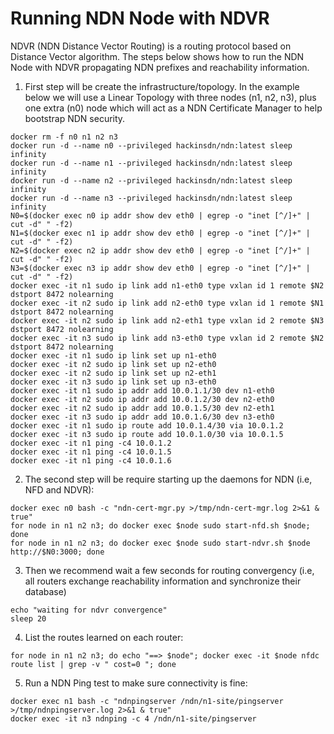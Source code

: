 # Running NDN Node with NDVR

NDVR (NDN Distance Vector Routing) is a routing protocol based on Distance Vector algorithm. The steps below shows how to run the NDN Node with NDVR propagating NDN prefixes and reachability information.

1. First step will be create the infrastructure/topology. In the example below we will use a Linear Topology with three nodes (n1, n2, n3), plus one extra (n0) node which will act as a NDN Certificate Manager to help bootstrap NDN security.

```
docker rm -f n0 n1 n2 n3
docker run -d --name n0 --privileged hackinsdn/ndn:latest sleep infinity
docker run -d --name n1 --privileged hackinsdn/ndn:latest sleep infinity
docker run -d --name n2 --privileged hackinsdn/ndn:latest sleep infinity
docker run -d --name n3 --privileged hackinsdn/ndn:latest sleep infinity
N0=$(docker exec n0 ip addr show dev eth0 | egrep -o "inet [^/]+" | cut -d" " -f2)
N1=$(docker exec n1 ip addr show dev eth0 | egrep -o "inet [^/]+" | cut -d" " -f2)
N2=$(docker exec n2 ip addr show dev eth0 | egrep -o "inet [^/]+" | cut -d" " -f2)
N3=$(docker exec n3 ip addr show dev eth0 | egrep -o "inet [^/]+" | cut -d" " -f2)
docker exec -it n1 sudo ip link add n1-eth0 type vxlan id 1 remote $N2 dstport 8472 nolearning
docker exec -it n2 sudo ip link add n2-eth0 type vxlan id 1 remote $N1 dstport 8472 nolearning
docker exec -it n2 sudo ip link add n2-eth1 type vxlan id 2 remote $N3 dstport 8472 nolearning
docker exec -it n3 sudo ip link add n3-eth0 type vxlan id 2 remote $N2 dstport 8472 nolearning
docker exec -it n1 sudo ip link set up n1-eth0
docker exec -it n2 sudo ip link set up n2-eth0
docker exec -it n2 sudo ip link set up n2-eth1
docker exec -it n3 sudo ip link set up n3-eth0
docker exec -it n1 sudo ip addr add 10.0.1.1/30 dev n1-eth0
docker exec -it n2 sudo ip addr add 10.0.1.2/30 dev n2-eth0
docker exec -it n2 sudo ip addr add 10.0.1.5/30 dev n2-eth1
docker exec -it n3 sudo ip addr add 10.0.1.6/30 dev n3-eth0
docker exec -it n1 sudo ip route add 10.0.1.4/30 via 10.0.1.2
docker exec -it n3 sudo ip route add 10.0.1.0/30 via 10.0.1.5
docker exec -it n1 ping -c4 10.0.1.2
docker exec -it n1 ping -c4 10.0.1.5
docker exec -it n1 ping -c4 10.0.1.6
```

2. The second step will be require starting up the daemons for NDN (i.e, NFD and NDVR):
```
docker exec n0 bash -c "ndn-cert-mgr.py >/tmp/ndn-cert-mgr.log 2>&1 & true"
for node in n1 n2 n3; do docker exec $node sudo start-nfd.sh $node; done
for node in n1 n2 n3; do docker exec $node sudo start-ndvr.sh $node http://$N0:3000; done
```

3. Then we recommend wait a few seconds for routing convergency (i.e, all routers exchange reachability information and synchronize their database)
```
echo "waiting for ndvr convergence"
sleep 20
```

4. List the routes learned on each router:
```
for node in n1 n2 n3; do echo "==> $node"; docker exec -it $node nfdc route list | grep -v " cost=0 "; done
```

5. Run a NDN Ping test to make sure connectivity is fine:
```
docker exec n1 bash -c "ndnpingserver /ndn/n1-site/pingserver >/tmp/ndnpingserver.log 2>&1 & true"
docker exec -it n3 ndnping -c 4 /ndn/n1-site/pingserver
```
